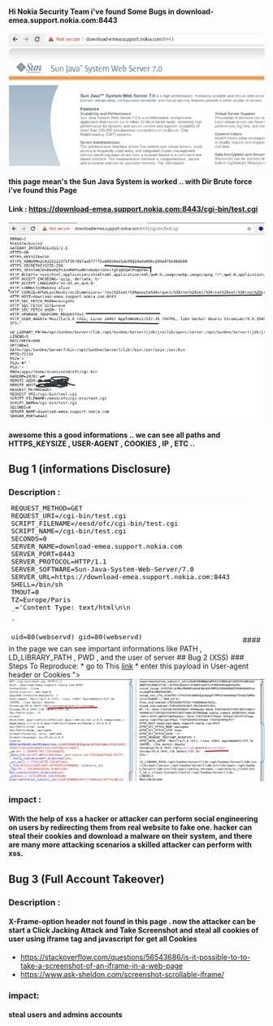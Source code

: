 #### Hi Nokia Security Team i've found Some Bugs in download-emea.support.nokia.com:8443 

<img src='src/nok1.png'>

#### this page mean's the Sun Java System is worked .. with Dir Brute force i've found this Page 

#### Link : https://download-emea.support.nokia.com:8443/cgi-bin/test.cgi

<img src='src/datalol.png'>

#### awesome this a good informations .. we  can see all paths and HTTPS_KEYSIZE , USER-AGENT , COOKIES , IP , ETC ..

## Bug 1 (informations Disclosure)

### Description : 
<img src='src/mydatalolff.png'>
#### in the page we can see important informations like PATH , LD_LIBRARY_PATH , PWD , and the user of server 
## Bug 2 (XSS) 
### Steps To Reproduce:
 * go to This <a href='https://download-emea.support.nokia.com:8443/cgi-bin/test.cgi'>link</a>
 * enter this payload in User-agent header or Cookies "><script>alert(1)</script> 
 
<img src='src/burpdatalol.png'>

### impact :
#### With the help of xss a hacker or attacker can perform social engineering on users by redirecting them from real website to fake one. hacker can steal their cookies and download a malware on their system, and there are many more attacking scenarios a skilled attacker can perform with xss.

## Bug 3 (Full Account Takeover)
### Description :
#### X-Frame-option header not found in this page . now the attacker can be start a Click Jacking Attack and Take Screenshot and steal all cookies of user using iframe tag and javascript for get all Cookies
 * https://stackoverflow.com/questions/56543686/is-it-possible-to-to-take-a-screenshot-of-an-iframe-in-a-web-page
 * https://www.ask-sheldon.com/screenshot-scrollable-iframe/
### impact:
#### steal users and admins accounts
